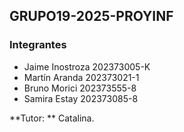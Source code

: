 ## GRUPO19-2025-PROYINF
### Integrantes
- Jaime Inostroza 202373005-K
- Martín Aranda 202373021-1
- Bruno Morici 202373555-8
- Samira Estay 202373085-8

**Tutor: ** Catalina.
